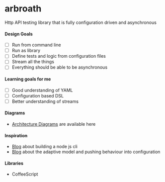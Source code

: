 # arbroath
Http API testing library that is fully configuration driven and asynchronous

#### Design Goals

- [ ] Run from command line
- [ ] Run as library
- [ ] Define tests and logic from configuration files
- [ ] Stream all the things
- [ ] Everything should be able to be asynchronous

#### Learning goals for me

- [ ] Good understanding of YAML
- [ ] Configuration based DSL
- [ ] Better understanding of streams

#### Diagrams

- [Architecture Diagrams](./diagrams/README.md) are available here

#### Inspiration

- [Blog](https://developer.atlassian.com/blog/2015/11/scripting-with-node/) about building a node js cli
- [Blog](http://martinfowler.com/articles/refactoring-adaptive-model.html) about the adaptive model and pushing behaviour into configuration

#### Libraries

- CoffeeScript
